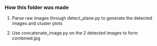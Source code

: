 ### How this folder was made

1. Parse raw images through detect_plane.py to generate the detected images and cluster plots

2. Use concatenate_image.py on the 2 detected images to form combined.jpg 

